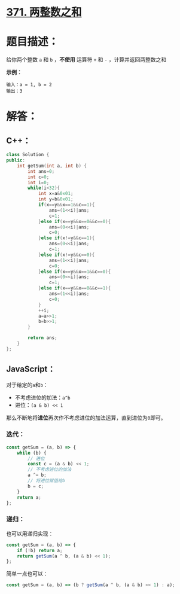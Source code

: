 # [371. 两整数之和](https://leetcode-cn.com/problems/sum-of-two-integers/)

# 题目描述：

给你两个整数 `a` 和 `b` ，**不使用** 运算符 `+` 和 `-` ，计算并返回两整数之和

**示例：**

```
输入：a = 1, b = 2
输出：3
```



# 解答：

## C++：

```cpp
class Solution {
public:
    int getSum(int a, int b) {
        int ans=0;
        int c=0;
        int i=0;
        while(i<32){
            int x=a&0x01;
            int y=b&0x01;
            if(x==y&&x==1&&c==1){
                ans=(1<<i)|ans;
                c=1;
            }else if(x==y&&x==0&&c==0){
                ans=(0<<i)|ans;
                c=0;
            }else if(x!=y&&c==1){
                ans=(0<<i)|ans;
                c=1;
            }else if(x!=y&&c==0){
                ans=(1<<i)|ans;
                c=0;
            }else if(x==y&&x==1&&c==0){
                ans=(0<<i)|ans;
                c=1;
            }else if(x==y&&x==0&&c==1){
                ans=(1<<i)|ans;
                c=0;
            }
            ++i;
            a=a>>1;
            b=b>>1;
        }

        return ans;
    }
};
```



## JavaScript：

对于给定的`a`和`b`：
- 不考虑进位的加法：`a^b`
- 进位：`(a & b) << 1`

那么不断地将**进位**再次作不考虑进位的加法运算，直到进位为`0`即可。

### 迭代：
```javascript
const getSum = (a, b) => {
    while (b) {
        // 进位
        const c = (a & b) << 1;
        // 不考虑进位的加法
        a ^= b;
        // 将进位赋值给b
        b = c;
    }
    return a;
};
```

### 递归：
也可以用递归实现：
```javascript
const getSum = (a, b) => {
    if (!b) return a;
    return getSum(a ^ b, (a & b) << 1);
};
```

简单一点也可以：
```javascript
const getSum = (a, b) => (b ? getSum(a ^ b, (a & b) << 1) : a);
```